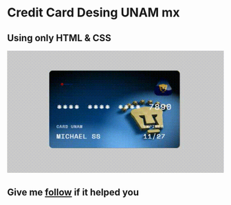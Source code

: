 #   Credit Card Desing UNAM mx

##  Using only HTML & CSS

<p aling="center">
    <img src="./View.gif" alt="">
</p>


##  Give me [follow](https://github.com/mssj-11) if it helped you